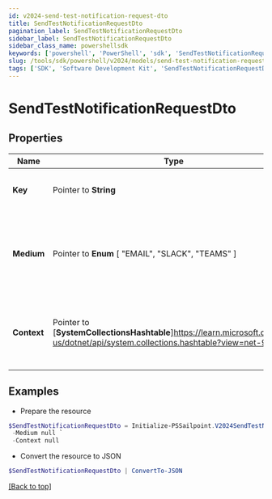 ```yaml
---
id: v2024-send-test-notification-request-dto
title: SendTestNotificationRequestDto
pagination_label: SendTestNotificationRequestDto
sidebar_label: SendTestNotificationRequestDto
sidebar_class_name: powershellsdk
keywords: ['powershell', 'PowerShell', 'sdk', 'SendTestNotificationRequestDto'] 
slug: /tools/sdk/powershell/v2024/models/send-test-notification-request-dto
tags: ['SDK', 'Software Development Kit', 'SendTestNotificationRequestDto']
---
```



# SendTestNotificationRequestDto

## Properties

Name | Type | Description | Notes
------------ | ------------- | ------------- | -------------
**Key** |  Pointer to **String** | The template notification key. | [optional] 
**Medium** |  Pointer to  **Enum** [  "EMAIL",    "SLACK",    "TEAMS" ] | The notification medium. Has to be one of the following enum values. | [optional] 
**Context** |  Pointer to [**SystemCollectionsHashtable**]https://learn.microsoft.com/en-us/dotnet/api/system.collections.hashtable?view=net-9.0 | A Json object that denotes the context specific to the template. | [optional] 

## Examples

- Prepare the resource
```powershell
$SendTestNotificationRequestDto = Initialize-PSSailpoint.V2024SendTestNotificationRequestDto  -Key cloud_manual_work_item_summary `
 -Medium null `
 -Context null
```

- Convert the resource to JSON
```powershell
$SendTestNotificationRequestDto | ConvertTo-JSON
```


[[Back to top]](#) 

